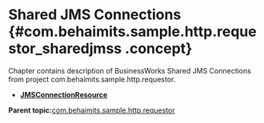 # Shared JMS Connections {#com.behaimits.sample.http.requestor_sharedjmss .concept}

Chapter contains description of BusinessWorks Shared JMS Connections from project com.behaimits.sample.http.requestor.

-   **[JMSConnectionResource](../../../projects/com.behaimits.sample.http.requestor/Resources/com/behaimits/sample/http/requestor/JMSConnectionResource.jmsConnResource.md)**  


**Parent topic:**[com.behaimits.sample.http.requestor](../../../projects/com.behaimits.sample.http.requestor/com.behaimits.sample.http.requestor.md)

